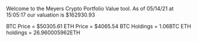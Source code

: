 Welcome to the Meyers Crypto Portfolio Value tool. 
As of 05/14/21 at 15:05:17 our valuation is $162930.93 

BTC Price = $50305.61
 ETH Price = $4065.54
BTC Holdings = 1.06BTC
 ETH holdings = 26.960005962ETH 
